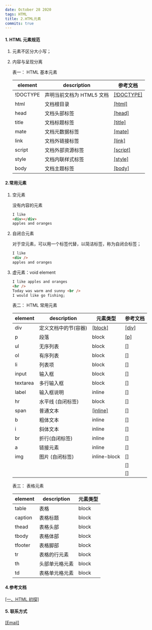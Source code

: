```yaml
---
date: October 28 2020
tags: HTML
title: 2.HTML元素
commits: true
---
```


#### 1. HTML 元素规范

1.  元素不区分大小写；

2.  内容与呈现分离

    表一： HTML 基本元素

    | element  | description               | 参考文档       |
    | -------- | ------------------------- | -------------- |
    | !DOCTYPE | 声明当前文档为 HTML5 文档 | [[!DOCTYPE]]() |
    | html     | 文档根目录                | [[html]]()     |
    | head     | 文档头部标签              | [[head]]()     |
    | title    | 文档标题标签              | [[title]]()    |
    | mate     | 文档元数据标签            | [[mate]]()     |
    | link     | 文档外链接标签            | [[link]]()     |
    | script   | 文档外部资源标签          | [[script]]()   |
    | style    | 文档内联样式标签          | [[style]]()    |
    | body     | 文档主题标签              | [[body]]()     |

#### 2.常用元素

1. 空元素

   没有内容的元素

   ```html
   I like
   <div></div>
   apples and oranges
   ```

2. 自闭合元素

   对于空元素，可以用一个标签代替，以简洁标签，称为自闭合标签；

   ```html
   I like
   <div />
   apples and oranges
   ```

3. 虚元素：void element

   ```html
   I like apples and oranges
   <hr />
   Today was warm and sunny <br />
   I would like go fishing;
   ```

   表二： HTML 常用元素

   | element  | description          | 元素类型     | 参考文档  |
   | -------- | -------------------- | ------------ | --------- |
   | div      | 定义文档中的节(容器) | [[block]]()  | [[div]]() |
   | p        | 段落                 | block        | [[p]]()   |
   | ul       | 无序列表             | block        | [[]]()    |
   | ol       | 有序列表             | block        | [[]]()    |
   | li       | 列表项               | block        | [[]]()    |
   | input    | 输入框               | block        | [[]]()    |
   | textarea | 多行输入框           | block        | [[]]()    |
   | label    | 输入框说明           | inline       | [[]]()    |
   | hr       | 水平线 (自闭标签)    | block        | [[]]()    |
   | span     | 普通文本             | [[inline]]() | [[]]()    |
   | b        | 粗体文本             | inline       | [[]]()    |
   | i        | 斜体文本             | inline       | [[]]()    |
   | br       | 折行(自闭标签)       | inline       | [[]]()    |
   | a        | 链接元素             | inline       | [[]]()    |
   | img      | 图片 (自闭标签)      | inline-block | [[]]()    |
   |          |                      |              | [[]]()    |
   |          |                      |              | [[]]()    |

   表三： 表格元素

   | element | description    | 元素类型 |
   | ------- | -------------- | -------- |
   | table   | 表格           | block    |
   | caption | 表格标题       | block    |
   | thead   | 表格头部       | block    |
   | tbody   | 表格体部       | block    |
   | tfooter | 表格脚部       | block    |
   | tr      | 表格的行元素   | block    |
   | th      | 头部单元格元素 | block    |
   | td      | 表格单元格元素 | block    |

#### 4.参考文档

[[一、HTML 初探]](https://web-oyster.github.io/2020/10/28/HTML/Tutorial/%E4%B8%80%E3%80%81HTML%20%E5%88%9D%E6%8E%A2/)

#### 5. 联系方式

[[Email]](yuanmin8888@outlook.com)
